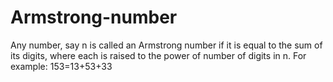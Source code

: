 # Armstrong-number
Any number, say n is called an Armstrong number if it is equal to the sum of its digits, where each is raised to the power of number of digits in n. For example: 153=13+53+33
